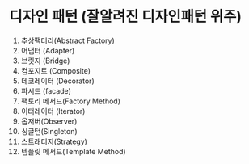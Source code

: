 

# 디자인 패턴 (잘알려진 디자인패턴 위주)

1. 추상팩터리(Abstract Factory)
2. 어댑터 (Adapter)
3. 브릿지 (Bridge)
4. 컴포지트 (Composite)
5. 데코레이터 (Decorator)
6. 파시드 (facade)
7. 팩토리 메서드(Factory Method)
8. 이터레이터 (Iterator)
9. 옵저버(Observer)  
10. 싱글턴(Singleton)  
11. 스트래티지(Strategy)
12. 템플릿 메서드(Template Method)
